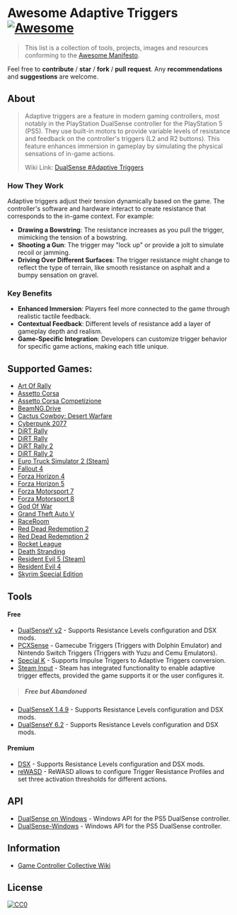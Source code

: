 # Awesome Adaptive Triggers [![Awesome](https://awesome.re/badge.svg)](https://awesome.re)
>This list is a collection of tools, projects, images and resources conforming to the [Awesome Manifesto](https://github.com/sindresorhus/awesome/blob/main/awesome.md).

Feel free to **contribute** / **star** / **fork** / **pull request**. Any **recommendations** and **suggestions** are welcome.

## About
> Adaptive triggers are a feature in modern gaming controllers, most notably in the PlayStation DualSense controller for the PlayStation 5 (PS5). They use built-in motors to provide variable levels of resistance and feedback on the controller's triggers (L2 and R2 buttons). This feature enhances immersion in gameplay by simulating the physical sensations of in-game actions.
>
> Wiki Link: [DualSense #Adaptive Triggers](https://www.pcgamingwiki.com/wiki/Controller:DualSense#Games_with_adaptive_trigger_support)

### How They Work
Adaptive triggers adjust their tension dynamically based on the game. The controller's software and hardware interact to create resistance that corresponds to the in-game context. For example:

- **Drawing a Bowstring**: The resistance increases as you pull the trigger, mimicking the tension of a bowstring.
- **Shooting a Gun**: The trigger may "lock up" or provide a jolt to simulate recoil or jamming.
- **Driving Over Different Surfaces**: The trigger resistance might change to reflect the type of terrain, like smooth resistance on asphalt and a bumpy sensation on gravel.

### Key Benefits
- **Enhanced Immersion**: Players feel more connected to the game through realistic tactile feedback.
- **Contextual Feedback**: Different levels of resistance add a layer of gameplay depth and realism.
- **Game-Specific Integration**: Developers can customize trigger behavior for specific game actions, making each title unique.

## Supported Games:
- [Art Of Rally](https://github.com/Theaninova/ArtOfRallyDSX)
- [Assetto Corsa](https://www.overtake.gg/downloads/race-element.50578/)
- [Assetto Corsa Competizione](https://www.overtake.gg/downloads/race-element.50578/)
- [BeamNG.Drive](https://www.beamng.com/resources/dsx-dualsense-adaptive-triggers.28759/)
- [Cactus Cowboy: Desert Warfare](https://store.steampowered.com/app/2554800/Cactus_Cowboy__Desert_Warfare/)
- [Cyberpunk 2077](https://www.nexusmods.com/cyberpunk2077/mods/4156?tab=description)
- [DiRT Rally](https://github.com/firelight322/dr2ds)
- [DiRT Rally](https://github.com/cosmii02/RacingDSX)
- [DiRT Rally 2](https://github.com/firelight322/dr2ds)
- [DiRT Rally 2](https://github.com/cosmii02/RacingDSX)
- [Euro Truck Simulator 2 (Steam)](https://github.com/josealissonbr/DualSenseAT/releases)
- [Fallout 4](https://www.nexusmods.com/fallout4/mods/62113/)
- [Forza Horizon 4](https://github.com/cosmii02/RacingDSX)
- [Forza Horizon 5](https://github.com/cosmii02/RacingDSX)
- [Forza Motorsport 7](https://github.com/cosmii02/RacingDSX)
- [Forza Motorsport 8](https://github.com/cosmii02/RacingDSX)
- [God Of War](https://github.com/josealissonbr/DualSenseAT/releases)
- [Grand Theft Auto V](https://github.com/Killface1980/DualSense4Rockstar)
- [RaceRoom](https://www.overtake.gg/downloads/race-element.50578/)
- [Red Dead Redemption 2](https://github.com/Killface1980/DualSense4Rockstar)
- [Red Dead Redemption 2](https://www.nexusmods.com/reddeadredemption2/mods/1472)
- [Rocket League](https://github.com/josealissonbr/DualSenseAT/releases)
- [Death Stranding](https://github.com/josealissonbr/DualSenseAT/releases)
- [Resident Evil 5 (Steam)](https://github.com/josealissonbr/DualSenseAT/releases)
- [Resident Evil 4](https://github.com/josealissonbr/DualSenseAT/releases)
- [Skyrim Special Edition](https://www.nexusmods.com/skyrimspecialedition/mods/66165)

## Tools
#### Free
- [DualSenseY v2](https://github.com/WujekFoliarz/DualSenseY-v2) - Supports Resistance Levels configuration and DSX mods.
- [PCXSense](https://github.com/Denellyne/PCXSense) - Gamecube Triggers (Triggers with Dolphin Emulator) and Nintendo Switch Triggers (Triggers with Yuzu and Cemu Emulators).
- [Special K](https://github.com/SpecialKO) - Supports Impulse Triggers to Adaptive Triggers conversion.
- [Steam Input](https://store.steampowered.com/about/) - Steam has integrated functionality to enable adaptive trigger effects, provided the game supports it or the user configures it.
> ##### *Free but Abandoned*
- [DualSenseX 1.4.9](https://github.com/Paliverse/DualSenseX) - Supports Resistance Levels configuration and DSX mods.
- [DualSenseY 6.2](https://github.com/WujekFoliarz/DualSenseY) - Supports Resistance Levels configuration and DSX mods.
#### Premium
- [DSX](https://store.steampowered.com/app/1812620/DSX/) - Supports Resistance Levels configuration and DSX mods.
- [reWASD](https://rewasd.com) - ReWASD allows to configure Trigger Resistance Profiles and set three activation thresholds for different actions.

## API
- [DualSense on Windows](https://github.com/Ohjurot/DualSense-Windows) - Windows API for the PS5 DualSense controller.
- [DualSense-Windows](https://github.com/mattdevv/DualSense-Windows) - Windows API for the PS5 DualSense controller.

## Information
- [Game Controller Collective Wiki](https://controllers.fandom.com/wiki/Sony_DualSense)

## License
[![CC0](http://mirrors.creativecommons.org/presskit/buttons/88x31/svg/cc-zero.svg)](https://creativecommons.org/publicdomain/zero/1.0/)
